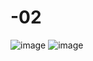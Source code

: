 # -02
![image](https://user-images.githubusercontent.com/90448566/154039500-20372205-f924-49b3-a645-3e5f6808c3df.png)
![image](https://user-images.githubusercontent.com/90448566/154041151-908e3cd9-9106-4720-94eb-51846943eeb2.png)
